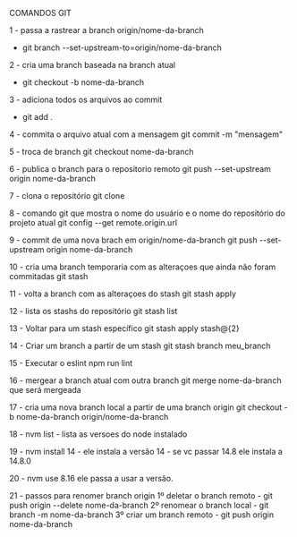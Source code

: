 COMANDOS GIT 

1 - passa a rastrear a branch origin/nome-da-branch
- git branch --set-upstream-to=origin/nome-da-branch  

2 - cria uma branch baseada na branch atual
- git checkout -b nome-da-branch 

3 - adiciona todos os arquivos ao commit
- git add . 

4 - commita o arquivo atual com a mensagem
git commit -m "mensagem" 

5 - troca de branch
git checkout nome-da-branch 

6 - publica o branch para o repositorio remoto
git push --set-upstream origin nome-da-branch

7 - clona o repositório
git clone 

8 - comando git que mostra o nome do usuário e o nome do repositório do projeto atual 
git config --get remote.origin.url

9 - commit de uma nova brach em origin/nome-da-branch
 git push --set-upstream origin nome-da-branch

10 - cria uma branch temporaria com as alteraçoes que ainda não foram commitadas
git stash

11 - volta a branch com as alteraçoes do stash
git stash apply

12 - lista os stashs do repositório
git stash list

13 - Voltar para um stash específico
git stash apply stash@{2}

14 - Criar um branch a partir de um stash
git stash branch meu_branch

15 - Executar o eslint
npm run lint

16 - mergear a branch atual com outra branch
git merge nome-da-branch que será mergeada

17 - cria uma nova branch local a partir de uma branch origin
git checkout -b nome-da-branch origin/nome-da-branch

18 - nvm list - lista as versoes do node instalado

19 - nvm install 14 - ele instala a versão 14 - se vc passar 14.8  ele instala a 14.8.0

20 - nvm use 8.16 ele passa a usar a versão.

21 - passos para renomer branch origin
1º deletar o branch remoto - git push origin --delete nome-da-branch
2º renomear o branch local - git branch -m nome-da-branch
3º criar um branch remoto - git push origin nome-da-branch
